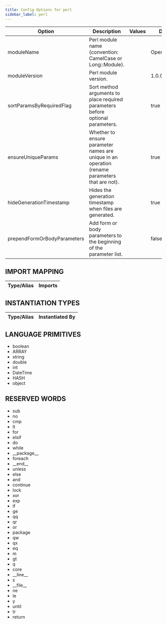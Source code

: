 ```yaml
---
title: Config Options for perl
sidebar_label: perl
---
```


| Option | Description | Values | Default |
| ------ | ----------- | ------ | ------- |
|moduleName|Perl module name (convention: CamelCase or Long::Module).| |OpenAPIClient|
|moduleVersion|Perl module version.| |1.0.0|
|sortParamsByRequiredFlag|Sort method arguments to place required parameters before optional parameters.| |true|
|ensureUniqueParams|Whether to ensure parameter names are unique in an operation (rename parameters that are not).| |true|
|hideGenerationTimestamp|Hides the generation timestamp when files are generated.| |true|
|prependFormOrBodyParameters|Add form or body parameters to the beginning of the parameter list.| |false|

## IMPORT MAPPING

| Type/Alias | Imports |
| ---------- | ------- |


## INSTANTIATION TYPES

| Type/Alias | Instantiated By |
| ---------- | --------------- |


## LANGUAGE PRIMITIVES

<ul data-columns="2" style="list-style-type: disc;-webkit-columns:2;-moz-columns:2;columns:2;-moz-column-fill:auto;column-fill:auto"><li>boolean</li>
<li>ARRAY</li>
<li>string</li>
<li>double</li>
<li>int</li>
<li>DateTime</li>
<li>HASH</li>
<li>object</li>
</ul>

## RESERVED WORDS

<ul data-columns="2" style="list-style-type: disc;-webkit-columns:2;-moz-columns:2;columns:2;-moz-column-fill:auto;column-fill:auto"><li>sub</li>
<li>no</li>
<li>cmp</li>
<li>lt</li>
<li>for</li>
<li>elsif</li>
<li>do</li>
<li>while</li>
<li>__package__</li>
<li>foreach</li>
<li>__end__</li>
<li>unless</li>
<li>else</li>
<li>and</li>
<li>continue</li>
<li>lock</li>
<li>xor</li>
<li>exp</li>
<li>if</li>
<li>ge</li>
<li>qq</li>
<li>qr</li>
<li>or</li>
<li>package</li>
<li>qw</li>
<li>qx</li>
<li>eq</li>
<li>m</li>
<li>gt</li>
<li>q</li>
<li>core</li>
<li>__line__</li>
<li>s</li>
<li>__file__</li>
<li>ne</li>
<li>le</li>
<li>y</li>
<li>until</li>
<li>tr</li>
<li>return</li>
</ul>
